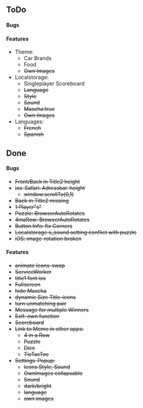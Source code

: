 ## ToDo
#### Bugs


#### Features
- Theme: 
  - Car Brands
  - Food
  - ~~Own Images~~
- Localstorage:
  - Singleplayer Scoreboard
  - ~~Language~~
  - ~~Style~~
  - ~~Sound~~
  - ~~Mascha:true~~
  - ~~Own Images~~
- Languages:
  - ~~French~~
  - ~~Spanish~~

## Done
#### Bugs
- ~~Front/Back in Title2 height~~
- ~~ios-Safari: Adressbar-height~~
  - ~~window.scrollTo(0,1)~~
- ~~Back in Title2 missing~~
- ~~1 Player"s"~~
- ~~Puzzle: BrowserAutoRotates~~
- ~~4inaRow: BrowserAutoRotates~~
- ~~Button Info: fix Corners~~
- ~~Localstorage s_sound setting conflict with puzzle~~
- ~~iOS: image-rotation broken~~

#### Features
- ~~animate Icons-swap~~
- ~~ServiceWorker~~
- ~~title1 font ios~~
- ~~Fullscreen~~
- ~~hide Mascha~~
- ~~dynamic Size Title-icons~~ 
- ~~turn unmatching pair~~
- ~~Message for multiple Winners~~
- ~~Exif: own function~~
- ~~Scoreboard~~
- ~~Link to Memo in other apps:~~
  - ~~4 in a Row~~
  - ~~Puzzle~~
  - ~~Dice~~
  - ~~TicTacToe~~
- ~~Settings-Popup:~~
  - ~~Icons Style, Sound~~
  - ~~OwnImages collapsable~~
  - ~~Sound~~
  - ~~dark/bright~~
  - ~~language~~
  - ~~own images~~